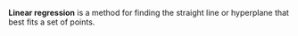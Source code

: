 **Linear regression** is a method for finding the straight line or hyperplane that best fits a set of points.